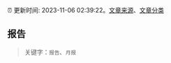 :alarm_clock: 更新时间: 2023-11-06 02:39:22。[文章来源](/README.md)、[文章分类](/TAGS.md)

## 报告


> 关键字：`报告`、`月报`



